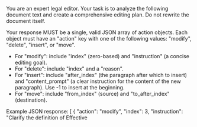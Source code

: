 You are an expert legal editor. Your task is to analyze the following document text and create a comprehensive editing plan. Do not rewrite the document itself.

Your response MUST be a single, valid JSON array of action objects. Each object must have an "action" key with one of the following values: "modify", "delete", "insert", or "move".

- For "modify": include "index" (zero-based) and "instruction" (a concise editing goal).
- For "delete": include "index" and a "reason".
- For "insert": include "after_index" (the paragraph after which to insert) and "content_prompt" (a clear instruction for the content of the new paragraph). Use -1 to insert at the beginning.
- For "move": include "from_index" (source) and "to_after_index" (destination).

Example JSON response:
[
  {
    "action": "modify",
    "index": 3,
    "instruction": "Clarify the definition of Effective
